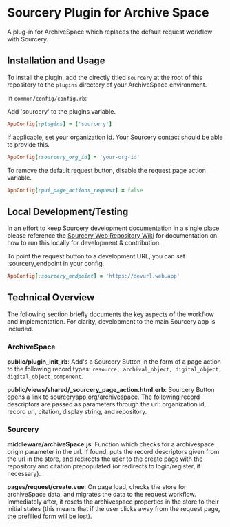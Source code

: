 # Sourcery Plugin for Archive Space

A plug-in for ArchiveSpace which replaces the default request workflow with Sourcery.

## Installation and Usage

To install the plugin, add the directly titled `sourcery` at the root of this repository to the `plugins` directory of your ArchiveSpace environment.

In `common/config/config.rb`: 

Add 'sourcery' to the plugins variable.
```ruby
AppConfig[:plugins] = ['sourcery']
```
If applicable, set your organization id.  Your Sourcery contact should be able to provide this.
```ruby
AppConfig[:sourcery_org_id] = 'your-org-id'
```

To remove the default request button, disable the request page action variable.
```ruby
AppConfig[:pui_page_actions_request] = false
```

## Local Development/Testing

In an effort to keep Sourcery development documentation in a single place, please reference the [Sourcery Web Repository Wiki](https://github.com/GreenhouseStudios/sourcery-web-app/wiki) for documentation on how to run this locally for development & contribution.

To point the request button to a development URL, you can set :sourcery_endpoint in your config.

```ruby
AppConfig[:sourcery_endpoint] = 'https://devurl.web.app'
```

## Technical Overview

The following section briefly documents the key aspects of the workflow and implementation. For clarity, development to the main Sourcery app is included.

### ArchiveSpace 

**public/plugin_init_rb**: Add's a Sourcery Button in the form of a page action to the following record types: `resource, archival_object, digital_object, digital_object_component`.

**public/views/shared/_sourcery_page_action.html.erb**: Sourcery Button opens a link to sourceryapp.org/archivespace. The following record descriptors are passed as parameters through the url: organization id, record uri, citation, display string, and repository. 

### Sourcery

**middleware/archiveSpace.js**: Function which checks for a archivespace origin parameter in the url. If found, puts the record descriptors given from the url in the store, and redirects the user to the create page with the repository and citation prepopulated (or redirects to login/register, if necessary).

**pages/request/create.vue**: On page load, checks the store for archiveSpace data, and migrates the data to the request workflow. Immediately after, it resets the archivespace properties in the store to their initial states (this means that if the user clicks away from the request page, the prefilled form will be lost).

